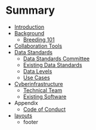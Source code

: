 # Summary

* [Introduction](README.md)
* [Background](chapter1.md)
   * [Breeding 101](breeding_101.md)
* [Collaboration Tools](collaboration_tools.md)
* [Data Standards](datastandards.md)
   * [Data Standards Committee](data_standards_committee.md)
   * [Existing Data Standards](existing_data_standards.md)
   * [Data Levels](data_levels.md)
   * [Use Cases](use_cases.md)
* [Cyberinfrastructure](cyberinfrastructure.md)
   * [Technical Team](people.md)
   * [Existing Software](existing_software.md)
* Appendix
   * [Code of Conduct](code_of_conduct.md)
* [layouts](layouts/footer.md)
   * footer

